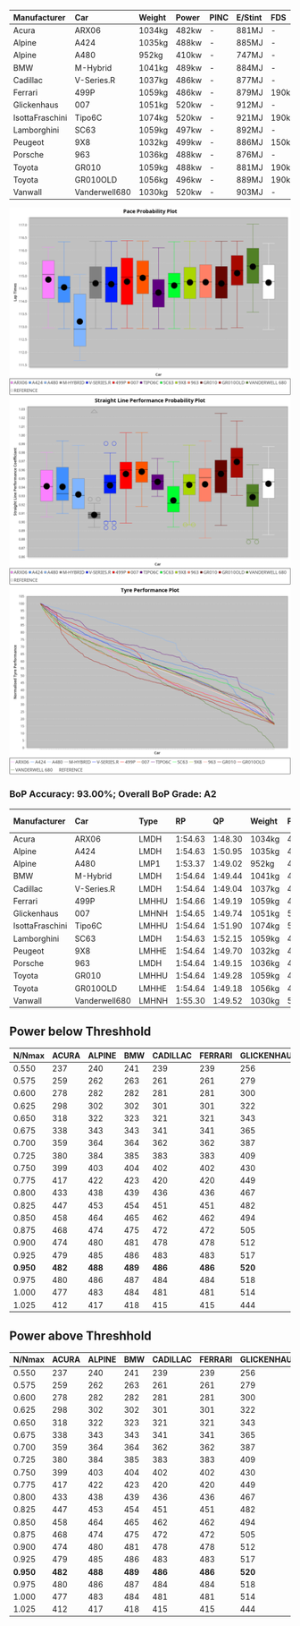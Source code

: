 |Manufacturer|Car|Weight|Power|PINC|E/Stint|FDS|
|:-|:-|:-|:-|:-|:-|:-|
|Acura|ARX06|1034kg|482kw|-|881MJ|-|
|Alpine|A424|1035kg|488kw|-|885MJ|-|
|Alpine|A480|952kg|410kw|-|747MJ|-|
|BMW|M-Hybrid|1041kg|489kw|-|884MJ|-|
|Cadillac|V-Series.R|1037kg|486kw|-|877MJ|-|
|Ferrari|499P|1059kg|486kw|-|879MJ|190kph|
|Glickenhaus|007|1051kg|520kw|-|912MJ|-|
|IsottaFraschini|Tipo6C|1074kg|520kw|-|921MJ|190kph|
|Lamborghini|SC63|1059kg|497kw|-|892MJ|-|
|Peugeot|9X8|1032kg|499kw|-|886MJ|150kph|
|Porsche|963|1036kg|488kw|-|876MJ|-|
|Toyota|GR010|1059kg|488kw|-|881MJ|190kph|
|Toyota|GR010OLD|1056kg|496kw|-|889MJ|190kph|
|Vanwall|Vanderwell680|1030kg|520kw|-|903MJ|-|

![PACECHART](./IMG/AUTO.png)
![STRAIGHTLINEPERFORMANCECHART](./IMG/AUTO_sp.png)
![TYREPERFORMANCECHART](./IMG/AUTO_tw.png)

### BoP Accuracy: 93.00%; Overall BoP Grade: A2
|Manufacturer|Car|Type|RP|QP|Weight|Power¹|Threshhold|PINC|Power²|E/Stint|AVG Vmax|FDS|RDLC|L/Stint|BOP-Grade|ModelAccuracy|ModelPoints|Match%|
|:-|:-|:-|:-|:-|:-|:-|:-|:-|:-|:-|:-|:-|:-|:-|:-|:-|:-|:-|
|Acura|ARX06|LMDH|1:54.63|1:48.30|1034kg|482kw|0.0kph|-|482kw|881MJ|276.13kph|-|1.02|29|~A1|100.00%|995|97.27%|
|Alpine|A424|LMDH|1:54.63|1:50.95|1035kg|488kw|0.0kph|-|488kw|885MJ|276.43kph|-|1.02|30|+A2|80.53%|517|94.37%|
|Alpine|A480|LMP1|1:53.37|1:49.02|952kg|410kw|0.0kph|-|410kw|747MJ|273.17kph|-|0.97|28|-D2|56.35%|794|62.99%|
|BMW|M-Hybrid|LMDH|1:54.64|1:49.44|1041kg|489kw|0.0kph|-|489kw|884MJ|272.51kph|-|1.02|30|~A1|96.62%|1656|95.30%|
|Cadillac|V-Series.R|LMDH|1:54.64|1:49.04|1037kg|486kw|0.0kph|-|486kw|877MJ|276.03kph|-|1.02|30|~A1|90.68%|2081|98.91%|
|Ferrari|499P|LMHHU|1:54.66|1:49.19|1059kg|486kw|0.0kph|-|486kw|879MJ|277.65kph|190kph|1.03|30|~A1|94.63%|2574|100.00%|
|Glickenhaus|007|LMHNH|1:54.65|1:49.74|1051kg|520kw|0.0kph|-|520kw|912MJ|280.69kph|-|0.94|30|~A1|94.93%|1610|100.00%|
|IsottaFraschini|Tipo6C|LMHHU|1:54.64|1:51.90|1074kg|520kw|0.0kph|-|520kw|921MJ|278.18kph|190kph|1.03|30|+B1|66.67%|96|85.74%|
|Lamborghini|SC63|LMDH|1:54.63|1:52.15|1059kg|497kw|0.0kph|-|497kw|892MJ|273.95kph|-|1.03|30|+A2|92.15%|399|92.52%|
|Peugeot|9X8|LMHHE|1:54.64|1:49.70|1032kg|499kw|0.0kph|-|499kw|886MJ|276.90kph|150kph|1.03|29|~A1|83.80%|2473|100.00%|
|Porsche|963|LMDH|1:54.64|1:49.15|1036kg|488kw|0.0kph|-|488kw|876MJ|276.81kph|-|1.02|30|~A1|95.67%|5902|100.00%|
|Toyota|GR010|LMHHU|1:54.64|1:49.28|1059kg|488kw|0.0kph|-|488kw|881MJ|277.80kph|190kph|1.03|30|~A1|91.69%|3310|100.00%|
|Toyota|GR010OLD|LMHHE|1:54.64|1:49.18|1056kg|496kw|0.0kph|-|496kw|889MJ|280.47kph|190kph|1.03|30|~A1|85.24%|1322|100.00%|
|Vanwall|Vanderwell680|LMHNH|1:55.30|1:49.52|1030kg|520kw|0.0kph|-|520kw|903MJ|276.33kph|-|1.01|29|+C2|93.72%|627|74.86%|

## Power below Threshhold
|N/Nmax|ACURA|ALPINE|BMW|CADILLAC|FERRARI|GLICKENHAUS|ISOTTAFRASCHINI|LAMBORGHINI|PEUGEOT|PORSCHE|TOYOTA|TOYOTA|VANWALL|​|RPM|A480|
|:-|:-|:-|:-|:-|:-|:-|:-|:-|:-|:-|:-|:-|:-|:-|:-|:-|
|0.550|237|240|241|239|239|256|256|245|246|240|240|244|256|​|--|-|
|0.575|259|262|263|261|261|279|279|267|268|262|262|267|279|​|--|-|
|0.600|278|282|282|281|281|300|300|287|288|282|282|287|300|​|--|-|
|0.625|298|302|302|301|301|322|322|307|308|302|302|307|322|​|--|-|
|0.650|318|322|323|321|321|343|343|328|329|322|322|327|343|​|--|-|
|0.675|338|343|343|341|341|365|365|349|350|343|343|348|365|​|--|-|
|0.700|359|364|364|362|362|387|387|370|371|364|364|369|387|​|--|-|
|0.725|380|384|385|383|383|409|409|391|392|384|384|390|409|​|--|-|
|0.750|399|403|404|402|402|430|430|411|412|403|403|410|430|​|--|-|
|0.775|417|422|423|420|420|449|449|429|431|422|422|429|449|​|5000|241|
|0.800|433|438|439|436|436|467|467|446|448|438|438|445|467|​|5500|284|
|0.825|447|453|454|451|451|482|482|461|463|453|453|460|482|​|6000|318|
|0.850|458|464|465|462|462|494|494|472|474|464|464|471|494|​|6500|359|
|0.875|468|474|475|472|472|505|505|482|484|474|474|481|505|​|7000|401|
|0.900|474|480|481|478|478|512|512|489|491|480|480|488|512|​|7500|411|
|0.925|479|485|486|483|483|517|517|494|496|485|485|493|517|​|8000|407|
|**0.950**|**482**|**488**|**489**|**486**|**486**|**520**|**520**|**497**|**499**|**488**|**488**|**496**|**520**|**​**|**8500**|**410**|
|0.975|480|486|487|484|484|518|518|495|497|486|486|494|518|​|9000|205|
|1.000|477|483|484|481|481|514|514|492|494|483|483|491|514|​|--|-|
|1.025|412|417|418|415|415|444|444|424|426|417|417|424|444|​|--|-|

## Power above Threshhold
|N/Nmax|ACURA|ALPINE|BMW|CADILLAC|FERRARI|GLICKENHAUS|ISOTTAFRASCHINI|LAMBORGHINI|PEUGEOT|PORSCHE|TOYOTA|TOYOTA|VANWALL|​|RPM|A480|
|:-|:-|:-|:-|:-|:-|:-|:-|:-|:-|:-|:-|:-|:-|:-|:-|:-|
|0.550|237|240|241|239|239|256|256|245|246|240|240|244|256|​|--|-|
|0.575|259|262|263|261|261|279|279|267|268|262|262|267|279|​|--|-|
|0.600|278|282|282|281|281|300|300|287|288|282|282|287|300|​|--|-|
|0.625|298|302|302|301|301|322|322|307|308|302|302|307|322|​|--|-|
|0.650|318|322|323|321|321|343|343|328|329|322|322|327|343|​|--|-|
|0.675|338|343|343|341|341|365|365|349|350|343|343|348|365|​|--|-|
|0.700|359|364|364|362|362|387|387|370|371|364|364|369|387|​|--|-|
|0.725|380|384|385|383|383|409|409|391|392|384|384|390|409|​|--|-|
|0.750|399|403|404|402|402|430|430|411|412|403|403|410|430|​|--|-|
|0.775|417|422|423|420|420|449|449|429|431|422|422|429|449|​|5000|241|
|0.800|433|438|439|436|436|467|467|446|448|438|438|445|467|​|5500|284|
|0.825|447|453|454|451|451|482|482|461|463|453|453|460|482|​|6000|318|
|0.850|458|464|465|462|462|494|494|472|474|464|464|471|494|​|6500|359|
|0.875|468|474|475|472|472|505|505|482|484|474|474|481|505|​|7000|401|
|0.900|474|480|481|478|478|512|512|489|491|480|480|488|512|​|7500|411|
|0.925|479|485|486|483|483|517|517|494|496|485|485|493|517|​|8000|407|
|**0.950**|**482**|**488**|**489**|**486**|**486**|**520**|**520**|**497**|**499**|**488**|**488**|**496**|**520**|**​**|**8500**|**410**|
|0.975|480|486|487|484|484|518|518|495|497|486|486|494|518|​|9000|205|
|1.000|477|483|484|481|481|514|514|492|494|483|483|491|514|​|--|-|
|1.025|412|417|418|415|415|444|444|424|426|417|417|424|444|​|--|-|

